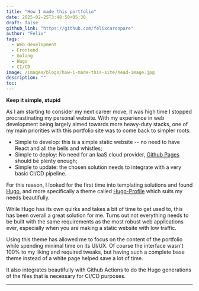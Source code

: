 ```yaml
---
title: "How I made this portfolio"
date: 2025-02-25T3:48:58+05:30
draft: false
github_link: "https://github.com/felixcaronpare"
author: "Felix"
tags:
  - Web development
  - Frontend
  - Golang
  - Hugo
  - CI/CD
image: /images/blogs/how-i-made-this-site/head-image.jpg
description: ""
toc: 
---
```


**Keep it simple, stupid**

As I am starting to consider my next career move, it was high time I stopped procrastinating my personal website. With my experience in web development being largely aimed towards more heavy-duty stacks, one of my main priorities with this portfolio site was to come back to simpler roots:

- Simple to develop: this is a simple static website -- no need to have React and all the bells and whistles;
- Simple to deploy: No need for an IaaS cloud provider, [Github Pages](https://github.com/features/actions) should be plenty enough;
- Simple to update: the chosen solution needs to integrate with a very basic CI/CD pipeline.

For this reason, I looked for the first time into templating solutions and found [Hugo](https://gohugo.io/), and more specifically a theme called [Hugo-Profile](https://themes.gohugo.io/themes/hugo-profile/) which suits my needs beautifully.

While Hugo has its own quirks and takes a bit of time to get used to, this has been overall a great solution for me. Turns out not everything needs to be built with the same requirements as the most robust web applications ever, especially when you are making a static website with low traffic.

Using this theme has allowed me to focus on the content of the portfolio while spending minimal time on its UI/UX. Of course the interface wasn't 100% to my liking and required tweaks, but having such a complete base theme instead of a white page helped save a lot of time.

It also integrates beautifully with Github Actions to do the Hugo generations of the files that is necessary for CI/CD purposes.

<hr>